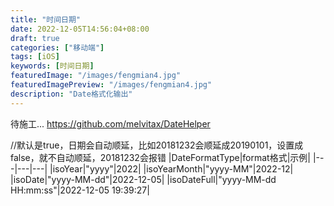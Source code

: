 ```yaml
---
title: "时间日期"
date: 2022-12-05T14:56:04+08:00
draft: true
categories: ["移动端"]
tags: [iOS]
keywords: [时间日期]
featuredImage: "/images/fengmian4.jpg"
featuredImagePreview: "/images/fengmian4.jpg"
description: "Date格式化输出"
---
```

<!--more-->
待施工...
https://github.com/melvitax/DateHelper

//默认是true，日期会自动顺延，比如20181232会顺延成20190101，设置成false，就不自动顺延，20181232会报错 
|DateFormatType|format格式|示例|
|---|---|---|
|isoYear|"yyyy"|2022|
|isoYearMonth|"yyyy-MM"|2022-12|
|isoDate|"yyyy-MM-dd"|2022-12-05|
|isoDateFull|"yyyy-MM-dd HH:mm:ss"|2022-12-05 19:39:27|


